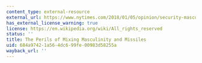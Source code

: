 ```yaml
---
content_type: external-resource
external_url: https://www.nytimes.com/2018/01/05/opinion/security-masculinity-nuclear-weapons.html
has_external_license_warning: true
license: https://en.wikipedia.org/wiki/All_rights_reserved
status: ''
title: The Perils of Mixing Masculinity and Missiles
uid: 684a9742-1a56-4dc6-99fe-00983d58255a
wayback_url: ''
---
```

